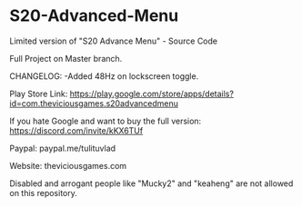 # S20-Advanced-Menu
Limited version of "S20 Advance Menu" - Source Code

Full Project on Master branch.

CHANGELOG:
-Added 48Hz on lockscreen toggle.

Play Store Link: https://play.google.com/store/apps/details?id=com.theviciousgames.s20advancedmenu

If you hate Google and want to buy the full version: https://discord.com/invite/kKX6TUf

Paypal: paypal.me/tulituvlad

Website: theviciousgames.com



Disabled and arrogant people like "Mucky2" and "keaheng" are not allowed on this repository.
